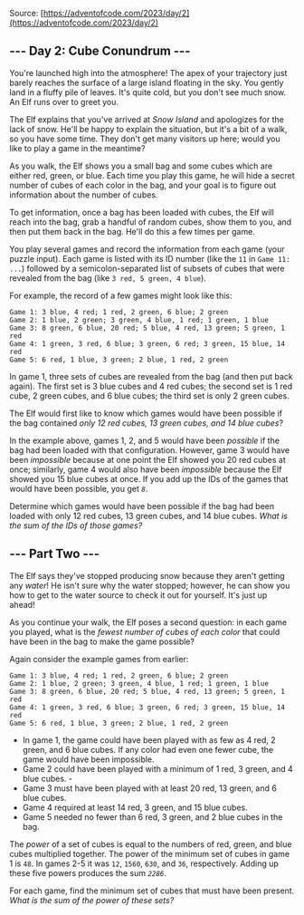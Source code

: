 ﻿Source: [https://adventofcode.com/2023/day/2](https://adventofcode.com/2023/day/2)
## --- Day 2: Cube Conundrum ---
You're launched high into the atmosphere! The apex of your trajectory just barely reaches the surface of a large island floating in the sky. You gently land in a fluffy pile of leaves. It's quite cold, but you don't see much snow. An Elf runs over to greet you.

The Elf explains that you've arrived at <em>Snow Island</em> and apologizes for the lack of snow. He'll be happy to explain the situation, but it's a bit of a walk, so you have some time. They don't get many visitors up here; would you like to play a game in the meantime?

As you walk, the Elf shows you a small bag and some cubes which are either red, green, or blue. Each time you play this game, he will hide a secret number of cubes of each color in the bag, and your goal is to figure out information about the number of cubes.

To get information, once a bag has been loaded with cubes, the Elf will reach into the bag, grab a handful of random cubes, show them to you, and then put them back in the bag. He'll do this a few times per game.

You play several games and record the information from each game (your puzzle input). Each game is listed with its ID number (like the <code>11</code> in <code>Game 11: ...</code>) followed by a semicolon-separated list of subsets of cubes that were revealed from the bag (like <code>3 red, 5 green, 4 blue</code>).

For example, the record of a few games might look like this:

<pre>
<code>Game 1: 3 blue, 4 red; 1 red, 2 green, 6 blue; 2 green
Game 2: 1 blue, 2 green; 3 green, 4 blue, 1 red; 1 green, 1 blue
Game 3: 8 green, 6 blue, 20 red; 5 blue, 4 red, 13 green; 5 green, 1 red
Game 4: 1 green, 3 red, 6 blue; 3 green, 6 red; 3 green, 15 blue, 14 red
Game 5: 6 red, 1 blue, 3 green; 2 blue, 1 red, 2 green</code>
</pre>

In game 1, three sets of cubes are revealed from the bag (and then put back again). The first set is 3 blue cubes and 4 red cubes; the second set is 1 red cube, 2 green cubes, and 6 blue cubes; the third set is only 2 green cubes.

The Elf would first like to know which games would have been possible if the bag contained <em>only 12 red cubes, 13 green cubes, and 14 blue cubes</em>?

In the example above, games 1, 2, and 5 would have been <em>possible</em> if the bag had been loaded with that configuration. However, game 3 would have been <em>impossible</em> because at one point the Elf showed you 20 red cubes at once; similarly, game 4 would also have been <em>impossible</em> because the Elf showed you 15 blue cubes at once. If you add up the IDs of the games that would have been possible, you get <code><em>8</em></code>.

Determine which games would have been possible if the bag had been loaded with only 12 red cubes, 13 green cubes, and 14 blue cubes. <em>What is the sum of the IDs of those games?</em>


## --- Part Two ---
The Elf says they've stopped producing snow because they aren't getting any <em>water</em>! He isn't sure why the water stopped; however, he can show you how to get to the water source to check it out for yourself. It's just up ahead!

As you continue your walk, the Elf poses a second question: in each game you played, what is the <em>fewest number of cubes of each color</em> that could have been in the bag to make the game possible?

Again consider the example games from earlier:

<pre>
<code>Game 1: 3 blue, 4 red; 1 red, 2 green, 6 blue; 2 green
Game 2: 1 blue, 2 green; 3 green, 4 blue, 1 red; 1 green, 1 blue
Game 3: 8 green, 6 blue, 20 red; 5 blue, 4 red, 13 green; 5 green, 1 red
Game 4: 1 green, 3 red, 6 blue; 3 green, 6 red; 3 green, 15 blue, 14 red
Game 5: 6 red, 1 blue, 3 green; 2 blue, 1 red, 2 green</code>
</pre>


- In game 1, the game could have been played with as few as 4 red, 2 green, and 6 blue cubes. If any color had even one fewer cube, the game would have been impossible.
- Game 2 could have been played with a minimum of 1 red, 3 green, and 4 blue cubes. -
- Game 3 must have been played with at least 20 red, 13 green, and 6 blue cubes.
- Game 4 required at least 14 red, 3 green, and 15 blue cubes.
- Game 5 needed no fewer than 6 red, 3 green, and 2 blue cubes in the bag.

The <em>power</em> of a set of cubes is equal to the numbers of red, green, and blue cubes multiplied together. The power of the minimum set of cubes in game 1 is <code>48</code>. In games 2-5 it was <code>12</code>, <code>1560</code>, <code>630</code>, and <code>36</code>, respectively. Adding up these five powers produces the sum <code><em>2286</em></code>.

For each game, find the minimum set of cubes that must have been present. <em>What is the sum of the power of these sets?</em>

